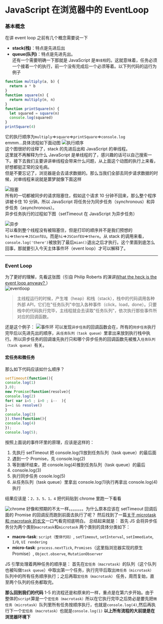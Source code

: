 # JavaScript 在浏览器中的 EventLoop

### 基本概念

在讲 event loop 之前有几个概念需要说一下

- **stack(栈)**：特点是先进后出
- **queue(队列)**：特点是先进先出。  
  还有一个需要明确一下那就是 JavaScript 是`单线程`的。这就意味着，任务必须一个接着一个的执行，前一个没有完成后一个必须等着。以下列代码的运行为例子

```javascript
function multiply(a, b) {
  return a * b
}
function square(n) {
  return multiply(n, n)
}
function printSquare(n) {
  let squared = square(n)
  console.log(squared)
}
printSquare(4)
```

它的执行顺序为`multiply`=>`square`=>`printSquare`=>`console.log`  
emmm...具体流程如下面动图
![执行顺序](../pic/callstack.gif)  
这个图很好的诠释了，stack 的先进后出和 JavaScript 的单线程。  
这里就不再解释为什么 JavaScript 是单线程的了，感兴趣的话可以自己搜索一下。接下去我们主要讲讲单线程会带来什么问题，从上面这个动图的执行上来看，好想都挺正常的没毛病。  
但是不要忘记了，浏览器是会去请求数据的。那么当我们全部去同步请求数据的时候，对单线程来说就是噩梦就像下面这样

![阻塞](https://user-gold-cdn.xitu.io/2018/5/24/163927127503b383?w=1249&h=689&f=gif&s=12019702)  
所有的一切都被同步的请求阻塞住，假如这个请求 10 分钟不回来，那么整个程序讲被卡住 10 分钟。所以 JavaScript 将任务分为同步任务（synchronous）和异步任务（asynchronous）。  
异步任务执行的过程如下图（setTimeout 在 JavaScript 为异步任务）

![异步](https://user-gold-cdn.xitu.io/2018/5/24/1639278fef8d84c1?w=1249&h=689&f=gif&s=4367650)  
可以看到整个线程没有被阻塞住，但是打印的顺序并不是我们预想的`hi`=>`there`=>`JSConfEU`。而是`hi`=>`JSConfEU`=>`there`。从 stack 的调用来看，`console.log('there')`被放到了最后`mian()`退出之后才执行。这个里面到底怎么回事，那就要引入今天主体事件环（event loop）才可以解释了。  
****

### Event Loop

为了更好的理解，先看这张图（引自 Philip Roberts 的演讲[What the heck is the event loop anyway? ](https://www.youtube.com/watch?v=8aGhZQkoFbQ)）  
![eventloop](https://user-gold-cdn.xitu.io/2018/5/26/1639b4e061a9c721?w=601&h=527&f=png&s=22933)

> 主线程运行的时候，产生堆（heap）和栈（stack），栈中的代码调用各种外部 API，它们在"任务队列"中加入各种事件（click，load，done）。只要栈中的代码执行完毕，主线程就会去读取"任务队列"，依次执行那些事件所对应的回调函数。

还是这个例子：
![事件环](https://user-gold-cdn.xitu.io/2018/5/25/16397468c6992e7b?w=1249&h=689&f=gif&s=8164343)
可以发现`异步任务`的回调函数会在，所有的`同步任务`执行完毕后以先进先出的顺序，从`任务队列（task queue）`里拿出来放到执行栈中执行。所以异步任务的回调谁先执行只和哪个异步任务的回调函数先被推入`任务队列（task queue）`有关。

#### 宏任务和微任务

那么如下代码应该如什么顺序？

```JavaScript
setTimeout(function(){
console.log(1)
},0);
new Promise(function(resolve){
console.log(2)
for( var i=5 ; i>0 ; i--  ){
i==1 && resolve()
}
console.log(3)
}).then(function(){
console.log(4)
});
console.log(5);
```

按照上面说的事件环里的原理，应该是这样的：

1.  先执行 setTimeout 把 console.log(1)放到任务队列（task queue）的最后面
2.  遇到一个 Promise，先 console.log(2)
3.  等到循环结束，把 console.log(4)推到任务队列（task queue）的最后
4.  console.log(3)
5.  执行同步任务 cosole.log(5)
6.  从任务队列（task queue）里拿出 console.log(1)执行再拿出 console.log(4)执行

结果应该是：`2，3，5，1，4`
把代码贴到 chrome 里跑一下看看

![chrome](https://user-gold-cdn.xitu.io/2018/5/26/1639cbefcfd3843a?w=653&h=555&f=png&s=35286)
好像和预期的不太一样。。。。。。。为什么原本应该在 setTimeout 回调后面的 Promise 的回调反而跑到前面去执行了呢？
然后找到了一篇[关于 microtask 和 macrotask 的长文](https://www.zhihu.com/question/36972010)一口气看完彻底明白。
总结起来就是：
首先 JS 会将异步任务分为两个类别`macrotask`和`microtask`
两个类别的具体分类如下：

- **macro-task**: `script（整体代码）`, `setTimeout`, `setInterval`, `setImmediate`, `I/O`, `UI rendering`
- **micro-task**: `process.nextTick`, `Promises`（这里指浏览器实现的原生 Promise）, `Object.observe`, `MutationObserver`

JS 引擎处理着两种任务的顺序是：
首先在`宏任务（macrotask）`的队列（这个队列也被叫做`task queue`）中取出第一个任务，执行完毕后取出`微任务（microtask）` 队列中的所有任务顺序执行；之后再取`宏任务（macrotask）` 任务，周而复始，直至两个队列的任务都取完。

**那么回到我们的代码**
1-5 的流程还是和原来的一样，重点是在第六步开始。由于整体的`script`算是一个`宏任务（macrotask）`所以在它执行完毕之后势必是要先把`微任务（microtask）`队列里所有任务按顺序执行，也就是`console.log(4)`,然后再执行下一个`宏任务（macrotask）`也就是`console.log(1)`
**以上所有流程的大前提是在浏览器环境下**
